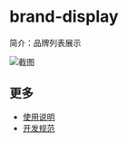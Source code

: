 # brand-display

简介：品牌列表展示

![截图](https://img.alicdn.com/tfs/TB1XIooihrI8KJjy0FpXXb5hVXa-1802-874.png)

## 更多

* [使用说明](http://gitlab.alibaba-inc.com/ice/notes/issues/830)
* [开发规范](http://gitlab.alibaba-inc.com/ice/notes/issues/830)
